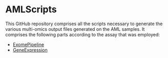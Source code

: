 # AMLScripts

This GitHub repository comprises all the scripts necessary to generate the various multi-omics output files generated on the AML samples. It comprises the following parts according to the assay that was employed:

* [ExomePipeline](ExomePipeline)
* [GeneExpression](GeneExpression)
